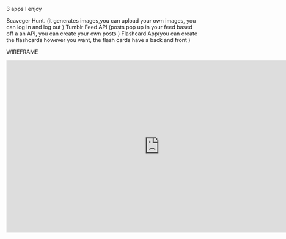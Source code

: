 
3 apps I enjoy

Scaveger Hunt. (it generates images,you can upload your own images, you can log in and log out )
Tumblr Feed API (posts pop up in your feed based off a an API, you can create your own posts )
Flashcard App(you can create the flashcards however you want, the flash cards have a back and front )

WIREFRAME
<iframe style="border: 1px solid rgba(0, 0, 0, 0.1);" width="800" height="450" src="https://embed.figma.com/design/qdcNXkb400AgNfsXcGC1Im/Untitled?node-id=0-1&embed-host=share" allowfullscreen></iframe>

